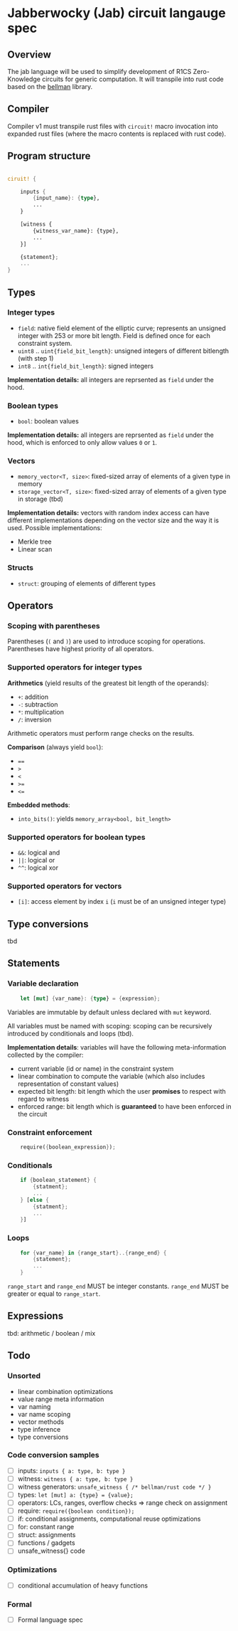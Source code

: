 # Jabberwocky (Jab) circuit langauge spec

## Overview

The jab language will be used to simplify development of R1CS Zero-Knowledge circuits for generic computation. It will transpile into rust code based on the [bellman](https://github.com/matter-labs/bellman) library.

## Compiler

Compiler v1 must transpile rust files with `circuit!` macro invocation into expanded rust files (where the macro contents is replaced with rust code).

## Program structure

```rust

ciruit! {

    inputs {
        {input_name}: {type},
        ...
    }

    [witness {
        {witness_var_name}: {type},
        ...
    }]

    {statement};
    ...
}

```

## Types

### Integer types

- `field`: native field element of the elliptic curve; represents an unsigned integer with 253 or more bit length. Field is defined once for each constraint system.
- `uint8` .. `uint{field_bit_length}`: unsigned integers of different bitlength (with step 1)
- `int8` .. `int{field_bit_length}`: signed integers

__Implementation details:__ all integers are reprsented as `field` under the hood.

### Boolean types

- `bool`: boolean values

__Implementation details:__ all integers are reprsented as `field` under the hood, which is enforced to only allow values `0` or `1`.

### Vectors

- `memory_vector<T, size>`: fixed-sized array of elements of a given type in memory
- `storage_vector<T, size>`: fixed-sized array of elements of a given type in storage (tbd)

__Implementation details:__ vectors with random index access can have different implementations depending on the vector size and the way it is used. Possible implementations:

- Merkle tree
- Linear scan

### Structs

- `struct`: grouping of elements of different types

## Operators

### Scoping with parentheses

Parentheses (`(` and `)`) are used to introduce scoping for operations. Parentheses have highest priority of all operators.

### Supported operators for integer types

**Arithmetics** (yield results of the greatest bit length of the operands):

- `+`: addition
- `-`: subtraction
- `*`: multiplication
- `/`: inversion

Arithmetic operators must perform range checks on the results.

**Comparison** (always yield `bool`):

- `==`
- `>`
- `<`
- `>=`
- `<=`

**Embedded methods**:

- `into_bits()`: yields `memory_array<bool, bit_length>`

### Supported operators for boolean types

- `&&`: logical and
- `||`: logical or
- `^^`: logical xor

### Supported operators for vectors

- `[i]`: access element by index `i` (`i` must be of an unsigned integer type)

## Type conversions

tbd

## Statements

### Variable declaration

```rust
    let [mut] {var_name}: {type} = {expression};
```

Variables are immutable by default unless declared with `mut` keyword.

All variables must be named with scoping: scoping can be recursively introduced by conditionals and loops (tbd).

__Implementation details__: variables will have the following meta-information collected by the compiler: 

- current variable (id or name) in the constraint system
- linear combination to compute the variable (which also includes representation of constant values)
- expected bit length: bit length which the user __promises__ to respect with regard to witness
- enforced range: bit length which is __guaranteed__ to have been enforced in the circuit

### Constraint enforcement

```rust
    require({boolean_expression});
```

### Conditionals

```rust
    if {boolean_statement} {
        {statment};
        ...
    } [else {
        {statment};
        ...
    }]
```

### Loops

```rust
    for {var_name} in {range_start}..{range_end} {
        {statement};
        ...
    }
```

`range_start` and `range_end` MUST be integer constants. `range_end` MUST be greater or equal to `range_start`.

## Expressions

tbd: arithmetic / boolean / mix

## Todo

### Unsorted

- linear combination optimizations
- value range meta information
- var naming
- var name scoping
- vector methods
- type inference
- type conversions

### Code conversion samples

- [ ] inputs: `inputs { a: type, b: type }`
- [ ] witness: `witness { a: type, b: type }`
- [ ] witness generators: `unsafe_witness { /* bellman/rust code */ }`
- [ ] types: `let [mut] a: {type} = {value};`
- [ ] operators: LCs, ranges, overflow checks => range check on assignment
- [ ] require: `require({boolean condition});`
- [ ] if: conditional assignments, computational reuse optimizations
- [ ] for: constant range
- [ ] struct: assignments
- [ ] functions / gadgets
- [ ] unsafe_witness{} code

### Optimizations

- [ ] conditional accumulation of heavy functions

### Formal

- [ ] Formal language spec
